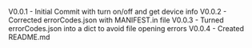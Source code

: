 V0.0.1 - Initial Commit with turn on/off and get device info
V0.0.2 - Corrected errorCodes.json with MANIFEST.in file
V0.0.3 - Turned errorCodes.json into a dict to avoid file opening errors
V0.0.4 - Created README.md
